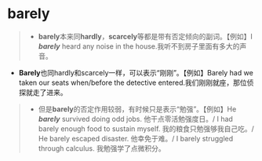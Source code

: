# barely

>* **barely**本来同**hardly**，**scarcely**等都是带有否定倾向的副词。【例如】I ***barely*** heard any noise in the house.我听不到房子里面有多大的声音。
* **Barely**也同hardly和scarcely一样，可以表示“刚刚”。【例如】Barely had we taken our seats when/before the detective entered.我们刚刚就座，那位侦探就走了进来。
>* 但是**barely**的否定作用较弱，有时候只是表示“勉强”。【例如】He ***barely*** survived doing odd jobs. 他干点零活勉强度日。/ I had barely enough food to sustain myself. 我的粮食只勉强够我自己吃。/ He barely escaped disaster. 他幸免于难。/ I barely struggled through calculus. 我勉强学了点微积分。